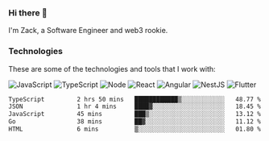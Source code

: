 ### Hi there 👋
I'm Zack, a Software Engineer and web3 rookie.

### Technologies
These are some of the technologies and tools that I work with:

![JavaScript](https://img.shields.io/badge/JavaScript-323330.svg?logo=javascript&logoColor=F7DF1E) 
![TypeScript](https://img.shields.io/badge/TypeScript-007ACC.svg?logo=typescript&logoColor=white) 
![Node](https://img.shields.io/badge/Node.js-43853D.svg?logo=node.js&logoColor=white)
![React](https://img.shields.io/badge/React-20232a.svg?logo=react&logoColor=61DAFB) 
![Angular](https://img.shields.io/badge/Angular-E23237.svg?logo=angularjs&logoColor=white)
![NestJS](https://img.shields.io/badge/NestJS-E0234E?logo=nestjs&logoColor=white)
![Flutter](https://img.shields.io/badge/Flutter-02569B.svg?logo=flutter&logoColor=white)

<!--START_SECTION:waka-->

```txt
TypeScript         2 hrs 50 mins   ████████████▒░░░░░░░░░░░░   48.77 %
JSON               1 hr 4 mins     ████▓░░░░░░░░░░░░░░░░░░░░   18.45 %
JavaScript         45 mins         ███▒░░░░░░░░░░░░░░░░░░░░░   13.12 %
Go                 38 mins         ██▓░░░░░░░░░░░░░░░░░░░░░░   11.12 %
HTML               6 mins          ▒░░░░░░░░░░░░░░░░░░░░░░░░   01.80 %
```

<!--END_SECTION:waka-->
